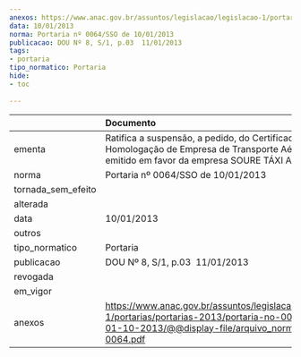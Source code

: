 ```yaml
---
anexos: https://www.anac.gov.br/assuntos/legislacao/legislacao-1/portarias/portarias-2013/portaria-no-0064-sso-de-01-10-2013/@@display-file/arquivo_norma/PA2013-0064.pdf
data: 10/01/2013
norma: Portaria nº 0064/SSO de 10/01/2013
publicacao: DOU Nº 8, S/1, p.03  11/01/2013
tags:
- portaria
tipo_normatico: Portaria
hide: 
- toc 
 
---
```


|                    | Documento                                                                                                                                                         |
|:-------------------|:------------------------------------------------------------------------------------------------------------------------------------------------------------------|
| ementa             | Ratifica a suspensão, a pedido, do Certificado de Homologação de Empresa de Transporte Aéreo (CHETA) emitido em favor da empresa SOURE TÁXI AÉREO LTDA.           |
| norma              | Portaria nº 0064/SSO de 10/01/2013                                                                                                                                |
| tornada_sem_efeito |                                                                                                                                                                   |
| alterada           |                                                                                                                                                                   |
| data               | 10/01/2013                                                                                                                                                        |
| outros             |                                                                                                                                                                   |
| tipo_normatico     | Portaria                                                                                                                                                          |
| publicacao         | DOU Nº 8, S/1, p.03  11/01/2013                                                                                                                                   |
| revogada           |                                                                                                                                                                   |
| em_vigor           |                                                                                                                                                                   |
| anexos             | https://www.anac.gov.br/assuntos/legislacao/legislacao-1/portarias/portarias-2013/portaria-no-0064-sso-de-01-10-2013/@@display-file/arquivo_norma/PA2013-0064.pdf |